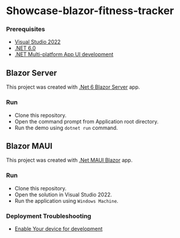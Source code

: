 # Showcase-blazor-fitness-tracker

### Prerequisites
- [Visual Studio 2022](https://visualstudio.microsoft.com/vs/)
- [.NET 6.0](https://dotnet.microsoft.com/en-us/download/dotnet/6.0)
- [.NET Multi-platform App UI development](https://learn.microsoft.com/en-us/dotnet/maui/get-started/installation?tabs=vswin)

## Blazor Server

This project was created with [.Net 6 Blazor Server](https://blazor.syncfusion.com/documentation/getting-started/blazor-server-side-visual-studio) app.

### Run

* Clone this repository.
* Open the command prompt from Application root directory.
* Run the demo using `dotnet run` command.

## Blazor MAUI

This project was created with [.Net MAUI Blazor](https://blazor.syncfusion.com/documentation/getting-started/maui-blazor-app) app.

### Run

* Clone this repository.
* Open the solution in Visual Studio 2022.
* Run the application using `Windows Machine`.

### Deployment Troubleshooting

- [Enable Your device for development](https://blazor.syncfusion.com/documentation/getting-started/maui-blazor-app#troubleshooting)
